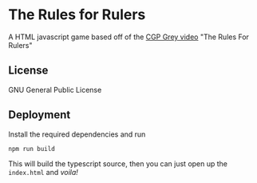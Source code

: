 # The Rules for Rulers
A HTML javascript game based off of the [CGP Grey video](https://youtu.be/rStL7niR7gs) "The Rules For Rulers"

## License
GNU General Public License

## Deployment

Install the required dependencies and run

```bash
npm run build
```

This will build the typescript source, then you can just open up the `index.html` and *voila!*